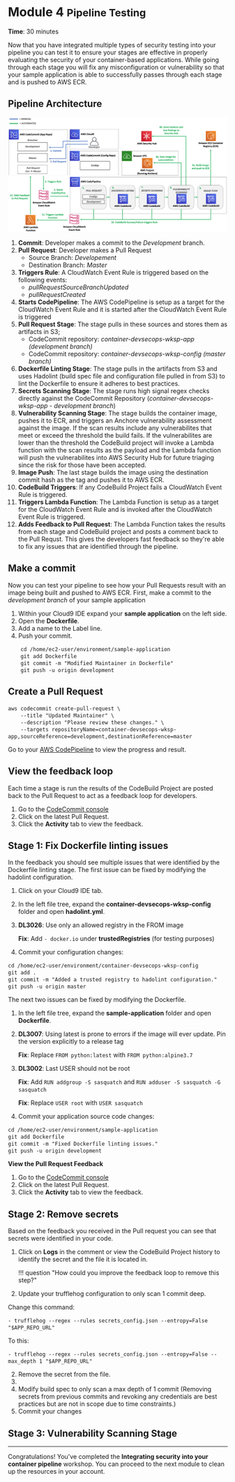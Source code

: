 # Module 4 <small>Pipeline Testing</small>

**Time**: 30 minutes

Now that you have integrated multiple types of security testing into your pipeline you can test it to ensure your stages are effective in properly evaluating the security of your container-based applications.  While going through each stage you will fix any misconfiguration or vulnerability so that your sample application is able to successfully passes through each stage and is pushed to AWS ECR.

## Pipeline Architecture

![Architecture](./images/04-final-arch.png "Pipeline Architecture")

1. **Commit**: Developer makes a commit to the *Development* branch.
2. **Pull Request**: Developer makes a Pull Request
    * Source Branch: *Developement*
    * Destination Branch: *Master*
3. **Triggers Rule**: A CloudWatch Event Rule is triggered based on the following events:
    * *pullRequestSourceBranchUpdated*
    * *pullRequestCreated*
4. **Starts CodePipeline**: The AWS CodePipeline is setup as a target for the CloudWatch Event Rule and it is started after the CloudWatch Event Rule is triggered
5. **Pull Request Stage**: The stage pulls in these sources and stores them as artifacts in S3;
    *  CodeCommit repository: *container-devsecops-wksp-app (development branch)*
    *  CodeCommit repository: *container-devsecops-wksp-config (master branch)*
6. **Dockerfile Linting Stage**: The stage pulls in the artifacts from S3 and uses Hadolint (build spec file and configuration file pulled in from S3) to lint the Dockerfile to ensure it adheres to best practices.
7.  **Secrets Scanning Stage**: The stage runs high signal regex checks directly against the CodeCommit Repository (*container-devsecops-wksp-app - development branch*)
8.  **Vulnerability Scanning Stage**: The stage builds the container image, pushes it to ECR, and triggers an Anchore vulnerability assessment against the image.  If the scan results include any vulnerabilites that meet or exceed the threshold the build fails.  If the vulnerabilites are lower than the threshold the CodeBuild project will invoke a Lambda function with the scan results as the payload and the Lambda function will push the vulnerabilites into AWS Security Hub for future triaging since the risk for those have been accepted.
9.  **Image Push**: The last stage builds the image using the destination commit hash as the tag and pushes it to AWS ECR.
10. **CodeBuild Triggers**: If any CodeBuild Project fails a CloudWatch Event Rule is triggered.
11. **Triggers Lambda Function**: The Lambda Function is setup as a target for the CloudWatch Event Rule and is invoked after the CloudWatch Event Rule is triggered.
12. **Adds Feedback to Pull Request**:  The Lambda Function takes the results from each stage and CodeBuild project and posts a comment back to the Pull Requst.  This gives the developers fast feedback so they're able to fix any issues that are identified through the pipeline.

## Make a commit

Now you can test your pipeline to see how your Pull Requests result with an image being built and pushed to AWS ECR. First, make a commit to the *development branch* of your sample application

1.	Within your Cloud9 IDE expand your **sample application** on the left side.
2.  Open the **Dockerfile**.
3.  Add a name to the Label line.
4.  Push your commit.

```
    cd /home/ec2-user/environment/sample-application
    git add Dockerfile
    git commit -m "Modified Maintainer in Dockerfile"
    git push -u origin development
```

## Create a Pull Request

```
aws codecommit create-pull-request \
    --title "Updated Maintainer" \
    --description "Please review these changes." \
    --targets repositoryName=container-devsecops-wksp-app,sourceReference=development,destinationReference=master
```

Go to your <a href="https://us-east-2.console.aws.amazon.com/codesuite/codepipeline/pipelines/container-devsecops-wksp-pipeline/view" target="_blank">AWS CodePipeline</a> to view the progress and result.

## View the feedback loop

Each time a stage is run the results of the CodeBuild Project are posted back to the Pull Request to act as a feedback loop for developers.

1. Go to the <a href="https://us-east-2.console.aws.amazon.com/codesuite/codecommit/repositories/container-devsecops-wksp-app/pull-requests?region=us-east-2&status=OPEN" target="_blank">CodeCommit console</a>
2. Click on the latest Pull Request.
3. Click the **Activity** tab to view the feedback.

## Stage 1: Fix Dockerfile linting issues

In the feedback you should see multiple issues that were identified by the Dockerfile linting stage.  The first issue can be fixed by modifying the hadolint configuration.

1. Click on your Cloud9 IDE tab.

2. In the left file tree, expand the **container-devsecops-wksp-config** folder and open **hadolint.yml**.

3.  **DL3026**: Use only an allowed registry in the FROM image

    **Fix**: Add `- docker.io` under **trustedRegistries** (for testing purposes)

4.  Commit your configuration changes:

```
cd /home/ec2-user/environment/container-devsecops-wksp-config
git add .
git commit -m "Added a trusted registry to hadolint configuration."
git push -u origin master
```

The next two issues can be fixed by modifying the Dockerfile.

1.  In the left file tree, expand the **sample-application** folder and open **Dockerfile**.

2. **DL3007**: Using latest is prone to errors if the image will ever update. Pin the version explicitly to a release tag

    **Fix**: Replace `FROM python:latest` with `FROM python:alpine3.7`

3. **DL3002**: Last USER should not be root

    **Fix**: Add `RUN addgroup -S sasquatch` and `RUN adduser -S sasquatch -G sasquatch`
    
    **Fix**: Replace `USER root` with `USER sasquatch`

4.  Commit your application source code changes:

```
cd /home/ec2-user/environment/sample-application
git add Dockerfile
git commit -m "Fixed Dockerfile linting issues."
git push -u origin development
```

**View the Pull Request Feedback**
1. Go to the <a href="https://us-east-2.console.aws.amazon.com/codesuite/codecommit/repositories/container-devsecops-wksp-app/pull-requests?region=us-east-2&status=OPEN" target="_blank">CodeCommit console</a>
2. Click on the latest Pull Request.
3. Click the **Activity** tab to view the feedback.

## Stage 2: Remove secrets

Based on the feedback you received in the Pull request you can see that secrets were identified in your code.  

1. Click on **Logs** in the comment or view the CodeBuild Project history to identify the secret and the file it is located in.
    
    !!! question "How could you improve the feedback loop to remove this step?"

2. Update your trufflehog configuration to only scan 1 commit deep.

Change this command:
```
- trufflehog --regex --rules secrets_config.json --entropy=False "$APP_REPO_URL"
```
To this:
```
- trufflehog --regex --rules secrets_config.json --entropy=False --max_depth 1 "$APP_REPO_URL"
```


2. Remove the secret from the file.
3. 
3. Modify build spec to only scan a max depth of 1 commit (Removing secrets from previous commits and revoking any credentials are best practices but are not in scope due to time constraints.)
3. Commit your changes

## Stage 3: Vulnerability Scanning Stage

---

Congratulations!  You've completed the **Integrating security into your container pipeline** workshop. You can proceed to the next module to clean up the resources in your account.